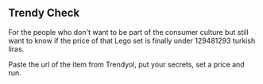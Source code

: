 ## Trendy Check

For the people who don't want to be part of the consumer culture but still want to know if the price of that Lego set is finally under 129481293 turkish liras. 

Paste the url of the item from Trendyol, put your secrets, set a price and run. 
